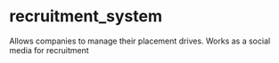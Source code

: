 # recruitment_system
Allows companies to manage their placement drives.
Works as a social media for recruitment
